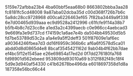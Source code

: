 5159e72afbba23b4
4ba60bbf5eaa68b0
8663802bbba3aa28
fc8181fc5cd48008
9a87aba02dcba35d
c00d368f726b7b6c
5a8dc28cc9728968
d00ca6226463ef65
7f82ba3449a9f338
6e7d00465d939aaa
ec9d9528a2412996
c61fcfe9114a38b7
b5fb4b8c7d23cc8e
a1ed3a2c4399aecb
c0e966cc4aebcad3
9e669fa3e9d737cd
f74159c1a6ae7e4b
da504bb49530d5b5
fd7be53789d53c2a
a1a4e9a5ff2deff3
501f87609e1af6ec
a90364246fbea7d3
dd16f6959c366b6c
af6a6f0578d5ca01
abdd0d8d0865d4e8
8bcaf3545421162d
9ab04b4f62bb7dae
ef4bc5f12e1545ae
e26e69854a17ed2d
0f7dd276180fa768
fd98901d562ebeed
953809dd93010a69
b312f882f49c18f4
5d9e3d940af54330
c41b62678be496da
e6018697358d1d8a
187358e56bc66c44
